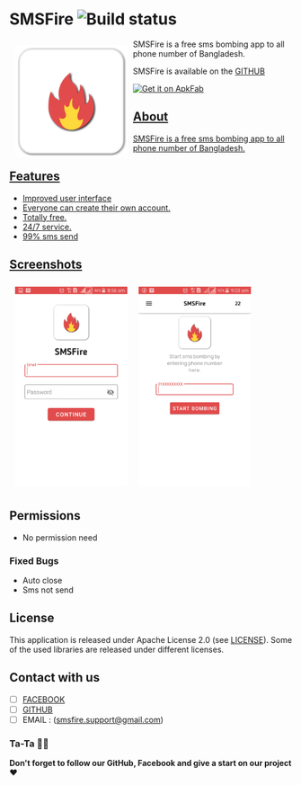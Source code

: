 # SMSFire ![Build status](https://img.shields.io/badge/SMSFire-V1.1-2ea44f?style=for-the-badge)

<img src="/.assets/logo.png" align="left"
width="200" hspace="10" vspace="10">SMSFire is a free sms bombing app to all phone number of Bangladesh.

SMSFire is available on the [GITHUB](https://github.com/apurboislam/SMSFire)</img>
<br>
<p align="left">
<a href="https://www.saashub.com/images/app/service_logos/112/8de423380119/large.png?1575510056">
    <img alt="Get it on ApkFab"
        height="80"
        src="https://www.saashub.com/images/app/service_logos/112/8de423380119/large.png?1575510056" />

## About

SMSFire is a free sms bombing app to all phone number of Bangladesh.

## Features


-  Improved user interface
- Everyone can create their own account.
- Totally free.
- 24/7 service.
- 99% sms send


## Screenshots

[<img src="/.assets/ss1.png" align="left"
width="200"
    hspace="10" vspace="10">](/.assets/ss1.png)
    
[<img src="/.assets/ss2.png" align="center"
width="200"
    hspace="10" vspace="10">](/.assets/ss2.png)

    
## Permissions

- No permission need

### Fixed Bugs

- Auto close
- Sms not send

## License

This application is released under Apache License 2.0 (see [LICENSE](https://github.com/apurboislam/SMSFire/blob/main/LICENSE)).
Some of the used libraries are released under different licenses.

## Contact with us

- [ ] [FACEBOOK](https://facebook.com/o2oxygen69)
- [ ]  [GITHUB](https://github.com/apurboislam)
- [ ] EMAIL : (smsfire.support@gmail.com)

### Ta-Ta 🖐🏼
**Don't forget to follow our GitHub, Facebook and give a start on our project ❤️**
